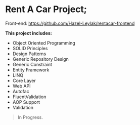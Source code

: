 # Rent A Car Project;

Front-end: https://github.com/Hazel-Leylak/rentacar-frontend

**This project includes:**
- Object Oriented Programming
- SOLID Principles
- Design Patterns
- Generic Repository Design
- Generic Constraint
- Entity Framework
- LINQ
- Core Layer
- Web API
- Autofac
- FluentValidation
- AOP Support
- Validation

> In Progress.


